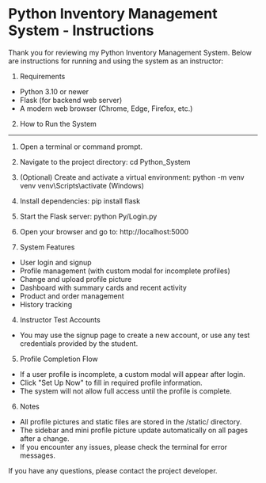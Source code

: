 Python Inventory Management System - Instructions
=========================================================

Thank you for reviewing my Python Inventory Management System. Below are instructions for running and using the system as an instructor:

1. Requirements
- Python 3.10 or newer
- Flask (for backend web server)
- A modern web browser (Chrome, Edge, Firefox, etc.)

2. How to Run the System
---------------------------
1. Open a terminal or command prompt.
2. Navigate to the project directory:
   cd Python_System
3. (Optional) Create and activate a virtual environment:
   python -m venv venv
   venv\Scripts\activate   (Windows)
4. Install dependencies:
   pip install flask
5. Start the Flask server:
   python Py/Login.py
6. Open your browser and go to:
   http://localhost:5000

3. System Features

- User login and signup
- Profile management (with custom modal for incomplete profiles)
- Change and upload profile picture
- Dashboard with summary cards and recent activity
- Product and order management
- History tracking

4. Instructor Test Accounts

- You may use the signup page to create a new account, or use any test credentials provided by the student.

5. Profile Completion Flow

- If a user profile is incomplete, a custom modal will appear after login.
- Click "Set Up Now" to fill in required profile information.
- The system will not allow full access until the profile is complete.

6. Notes

- All profile pictures and static files are stored in the /static/ directory.
- The sidebar and mini profile picture update automatically on all pages after a change.
- If you encounter any issues, please check the terminal for error messages.

If you have any questions, please contact the project developer.
